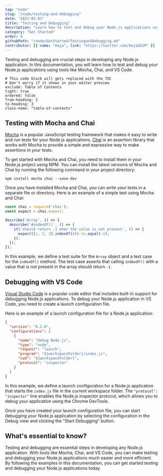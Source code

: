 ```yaml
---
tag: "node"
slug: "/node/testing-and-debugging"
date: "2023-03-03"
title: "Testing and Debugging"
description: "Learn how to test and debug your Node.js applications using tools like Mocha, Chai, and VS Code"
category: "Get Started"
order: 8
githubPath: "/node/GetStarted/TestingandDebugging.md"
contributor: [{ name: "Haja", link: "https://twitter.com/Haja261M" }]
---
```



Testing and debugging are crucial steps in developing any Node.js application. In this documentation, you will learn how to test and debug your Node.js applications using tools like Mocha, Chai, and VS Code.

```toc
# This code block will gets replaced with the TOC
# Don't worry if it shows in your editor preview
exclude: Table of Contents
tight: true
ordered: false
from-heading: 2
to-heading: 3
class-name: "table-of-contents"
```

## Testing with Mocha and Chai

[Mocha](https://mochajs.org/) is a popular JavaScript testing framework that makes it easy to write and run tests for your Node.js applications. [Chai](https://www.chaijs.com/) is an assertion library that works with Mocha to provide a simple and expressive way to make assertions in your tests.

To get started with Mocha and Chai, you need to install them in your Node.js project using NPM. You can install the latest versions of Mocha and Chai by running the following command in your project directory:

```batch
npm install mocha chai --save-dev
```

Once you have installed Mocha and Chai, you can write your tests in a separate file or directory. Here is an example of a simple test using Mocha and Chai:

```javascript
const chai = require('chai');
const expect = chai.expect;

describe('Array', () => {
  describe('#indexOf()', () => {
    it('should return -1 when the value is not present', () => {
      expect([1, 2, 3].indexOf(4)).to.equal(-1);
    });
  });
});
```

In this example, we define a test suite for the `Array` object and a test case for the `indexOf()` method. The test case asserts that calling `indexOf()` with a value that is not present in the array should return `-1`.

## Debugging with VS Code

[Visual Studio Code](https://code.visualstudio.com/) is a popular code editor that includes built-in support for debugging Node.js applications. To debug your Node.js application in VS Code, you need to create a launch configuration file.

Here is an example of a launch configuration file for a Node.js application:

```json
{
  "version": "0.2.0",
  "configurations": [
    {
      "name": "Debug Node.js",
      "type": "node",
      "request": "launch",
      "program": "${workspaceFolder}/index.js",
      "cwd": "${workspaceFolder}",
      "protocol": "inspector"
    }
  ]
}
```

In this example, we define a launch configuration for a Node.js application that starts the `index.js` file in the current workspace folder. The `"protocol": "inspector"` line enables the Node.js inspector protocol, which allows you to debug your application using the Chrome DevTools.

Once you have created your launch configuration file, you can start debugging your Node.js application by selecting the configuration in the Debug view and clicking the "Start Debugging" button.

## What's essential to know?

Testing and debugging are essential steps in developing any Node.js application. With tools like Mocha, Chai, and VS Code, you can make testing and debugging your Node.js applications much easier and more efficient. By following the examples in this documentation, you can get started testing and debugging your Node.js applications today.


